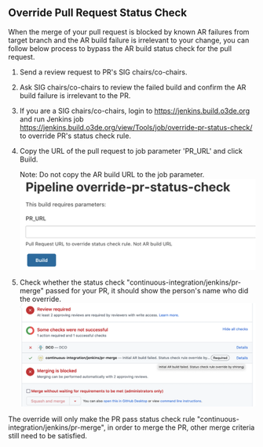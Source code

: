 ## Override Pull Request Status Check

When the merge of your pull request is blocked by known AR failures from target branch and the AR build failure is irrelevant to your change, you can follow below process to bypass the AR build status check for the pull request.

1. Send a review request to PR's SIG chairs/co-chairs.
2. Ask SIG chairs/co-chairs to review the failed build and confirm the AR build failure is irrelevant to the PR.
3. If you are a SIG chairs/co-chairs, login to https://jenkins.build.o3de.org and run Jenkins job https://jenkins.build.o3de.org/view/Tools/job/override-pr-status-check/ to override PR's status check rule.
4. Copy the URL of the pull request to job parameter 'PR_URL' and click Build. 
   
   Note: Do not copy the AR build URL to the job parameter.
   ![Job page](./images/override_pr_1.png)
5. Check whether the status check "continuous-integration/jenkins/pr-merge" passed for your PR, it should show the person's name who did the override.
   ![PR page](./images/override_pr_2.png)
   
The override will only make the PR pass status check rule "continuous-integration/jenkins/pr-merge", in order to merge the PR, other merge criteria still need to be satisfied.